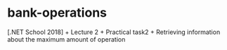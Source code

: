 # bank-operations
[.NET School 2018] + Lecture 2 + Practical task2 + Retrieving information about the maximum amount of operation
